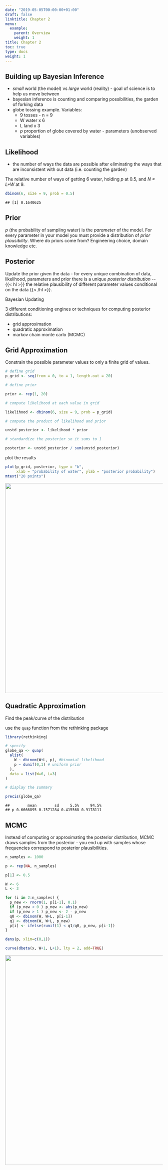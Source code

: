 ```yaml
---
date: "2019-05-05T00:00:00+01:00"
draft: false
linktitle: Chapter 2
menu:
  example:
    parent: Overview
    weight: 1
title: Chapter 2
toc: true
type: docs
weight: 1
---
```

## Building up Bayesian Inference

* _small_ world (the model) vs _large_ world (reality) - goal of science is to help us move between
* bayesian inference is counting and comparing possibilities, the garden of forking data
* globe tossing example.  Variables:
  * 9 tosses - n = 9
  * W water x 6 
  * L land x 3 
  * _p_ proportion of globe covered by water - parameters (unobserved variables) 

<p>

## Likelihood

 * the number of ways the data are possible after eliminating the ways that are inconsistent with out data (i.e. counting the garden)

The relative number of ways of getting 6 water, holding _p_ at 0.5, and _N = L+W_ at 9.


```r
dbinom(6, size = 9, prob = 0.5)
```

```
## [1] 0.1640625
```

## Prior

_p_ (the probability of sampling water) is the *parameter* of the model.  For every parameter in your model you must provide a distribution of _prior plausibility_.  Where do priors come from?  Engineering choice, domain knowledge etc.

## Posterior

Update the prior given the data - for every unique combination of data, likelihood, parameters and prior there is a unique _posterior distribution_ -- {{< hl >}} the relative plausibility of different parameter values conditional on the data {{< /hl >}}.

Bayesian Updating

3 different conditioning engines or techniques for computing posterior distributions:

* grid approximation
* quadratic approximation
* markov chain monte carlo (MCMC)

## Grid Approximation

Constrain the possible parameter values to only a finite grid of values.


```r
# define grid
p_grid <- seq(from = 0, to = 1, length.out = 20)

# define prior

prior <- rep(1, 20)

# compute likelihood at each value in grid

likelihood <- dbinom(6, size = 9, prob = p_grid)

# compute the product of likelihood and prior

unstd_posterior <- likelihood * prior

# standardize the posterior so it sums to 1

posterior <- unstd_posterior / sum(unstd_posterior)
```

plot the results

```r
plot(p_grid, posterior, type = "b",
     xlab = "probability of water", ylab = "posterior probability")
mtext("20 points")
```

<img src="/courses/stat_rethink/chapter2_files/figure-html/unnamed-chunk-3-1.png" width="672" />


## Quadratic Approximation
Find the peak/curve of the distribution

use the `quap` function from the rethinking package


```r
library(rethinking)

# specify
globe_qa <- quap(
  alist(
    W ~ dbinom(W+L, p), #binomial likelihood
    p ~ dunif(0,1) # uniform prior
  ),
  data = list(W=6, L=3)
)

# display the summary

precis(globe_qa)
```

```
##        mean        sd     5.5%     94.5%
## p 0.6666895 0.1571284 0.415568 0.9178111
```

## MCMC

Instead of computing or approximating the posterior distribution, MCMC draws samples from the posterior - you end up with samples whose frequencies correspond to posterior plausibilities.



```r
n_samples <- 1000

p <- rep(NA, n_samples)

p[1] <- 0.5

W <- 6
L <- 3

for (i in 2:n_samples) {
  p_new <- rnorm(1, p[i-1], 0.1)
  if (p_new < 0 ) p_new <- abs(p_new)
  if (p_new > 1 ) p_new <- 2 - p_new
  q0 <- dbinom(W, W+L, p[i-1])
  q1 <- dbinom(W, W+L, p_new)
  p[i] <- ifelse(runif(1) < q1/q0, p_new, p[i-1])
}

dens(p, xlim=c(0,1))

curve(dbeta(x, W+1, L+1), lty = 2, add=TRUE)
```

<img src="/courses/stat_rethink/chapter2_files/figure-html/unnamed-chunk-5-1.png" width="672" />

